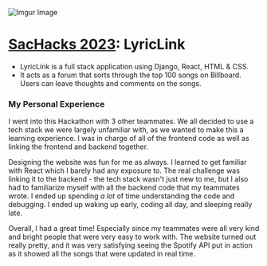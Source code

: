 ![Imgur Image](https://i.imgur.com/UNMWz0i.gif)

# [SacHacks 2023](https://sachacks.io/): LyricLink
- LyricLink is a full stack application using Django, React, HTML & CSS.
- It acts as a forum that sorts through the top 100 songs on Billboard. Users can leave thoughts and comments on the songs. 

### My Personal Experience
I went into this Hackathon with 3 other teammates. We all decided to use a tech stack we were largely unfamiliar with, as we wanted to make this a learning experience. I was in charge of all of the frontend code as well as linking the frontend and backend together. 

Designing the website was fun for me as always. I learned to get familiar with React which I barely had any exposure to. The real challenge was linking it to the backend - the tech stack wasn't just new to me, but I also had to familiarize myself with all the backend code that my teammates wrote. I ended up spending *a lot* of time understanding the code and debugging. I ended up waking up early, coding all day, and sleeping really late.

Overall, I had a great time! Especially since my teammates were all very kind and bright people that were very easy to work with. The website turned out really pretty, and it was very satisfying seeing the Spotify API put in action as it showed all the songs that were updated in real time.
